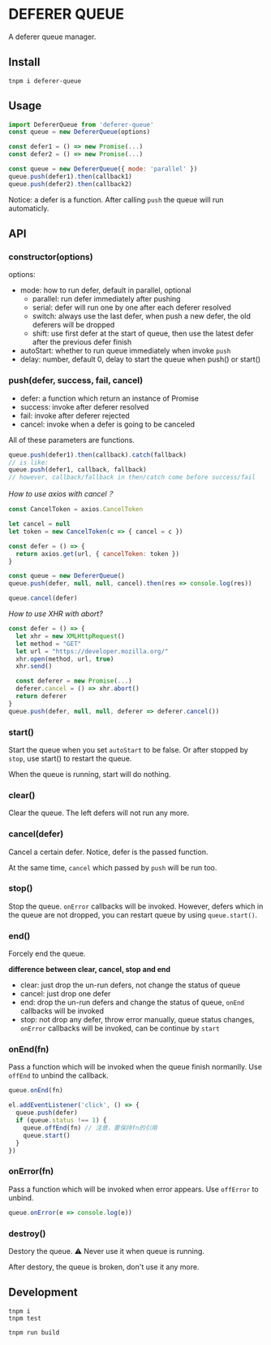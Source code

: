DEFERER QUEUE
===========

A deferer queue manager.

## Install

```
tnpm i deferer-queue
```

## Usage

```js
import DefererQueue from 'deferer-queue'
const queue = new DefererQueue(options)
```

```js
const defer1 = () => new Promise(...)
const defer2 = () => new Promise(...)

const queue = new DefererQueue({ mode: 'parallel' })
queue.push(defer1).then(callback1)
queue.push(defer2).then(callback2)
```

Notice: a defer is a function.
After calling `push` the queue will run automaticly.

## API


### constructor(options)

options:

- mode: how to run defer, default in parallel, optional
  - parallel: run defer immediately after pushing
  - serial: defer will run one by one after each deferer resolved
  - switch: always use the last defer, when push a new defer, the old deferers will be dropped
  - shift: use first defer at the start of queue, then use the latest defer after the previous defer finish
- autoStart: whether to run queue immediately when invoke `push`
- delay: number, default 0, delay to start the queue when push() or start()

### push(defer, success, fail, cancel)

- defer: a function which return an instance of Promise
- success: invoke after deferer resolved
- fail: invoke after deferer rejected
- cancel: invoke when a defer is going to be canceled

All of these parameters are functions.

```js
queue.push(defer1).then(callback).catch(fallback)
// is like:
queue.push(defer1, callback, fallback)
// however, callback/fallback in then/catch come before success/fail
```

_How to use axios with cancel？_

```js
const CancelToken = axios.CancelToken

let cancel = null
let token = new CancelToken(c => { cancel = c })

const defer = () => {
  return axios.get(url, { cancelToken: token })
}

const queue = new DefererQueue()
queue.push(defer, null, null, cancel).then(res => console.log(res))
```

```js
queue.cancel(defer)
```

_How to use XHR with abort?_

```js
const defer = () => {
  let xhr = new XMLHttpRequest()
  let method = "GET"
  let url = "https://developer.mozilla.org/"
  xhr.open(method, url, true)
  xhr.send()

  const deferer = new Promise(...)
  deferer.cancel = () => xhr.abort()
  return deferer
}
queue.push(defer, null, null, deferer => deferer.cancel())
```

### start()

Start the queue when you set `autoStart` to be false.
Or after stopped by `stop`, use start() to restart the queue.

When the queue is running, start will do nothing.

### clear()

Clear the queue. The left defers will not run any more.

### cancel(defer)

Cancel a certain defer. Notice, defer is the passed function.

At the same time, `cancel` which passed by `push` will be run too.

### stop()

Stop the queue. `onError` callbacks will be invoked.
However, defers which in the queue are not dropped, you can restart queue by using `queue.start()`.

### end()

Forcely end the queue.

**difference between clear, cancel, stop and end**

- clear: just drop the un-run defers, not change the status of queue
- cancel: just drop one defer
- end: drop the un-run defers and change the status of queue, `onEnd` callbacks will be invoked
- stop: not drop any defer, throw error manually, queue status changes, `onError` callbacks will be invoked, can be continue by `start`

### onEnd(fn)

Pass a function which will be invoked when the queue finish normanlly.
Use `offEnd` to unbind the callback.

```js
queue.onEnd(fn)

el.addEventListener('click', () => {
  queue.push(defer)
  if (queue.status !== 1) {
    queue.offEnd(fn) // 注意，要保持fn的引用
    queue.start()
  }
})
```

### onError(fn)

Pass a function which will be invoked when error appears.
Use `offError` to unbind.

```js
queue.onError(e => console.log(e))
```

### destroy()

Destory the queue.
️⚠️ Never use it when queue is running.

After destory, the queue is broken, don't use it any more.

## Development

```
tnpm i
tnpm test
```

```
tnpm run build
```
